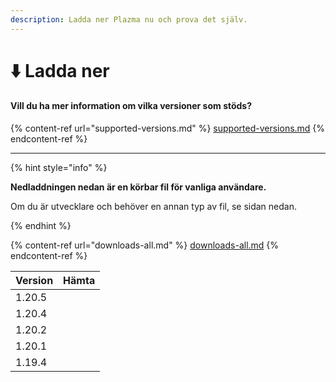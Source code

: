 ```yaml
---
description: Ladda ner Plazma nu och prova det själv.
---
```


# ⬇️ Ladda ner

#### Vill du ha mer information om vilka versioner som stöds?

{% content-ref url="supported-versions.md" %}
[supported-versions.md](supported-versions.md)
{% endcontent-ref %}

***

{% hint style="info" %}

**Nedladdningen nedan är en körbar fil för vanliga användare.**

Om du är utvecklare och behöver en annan typ av fil, se sidan nedan.

{% endhint %}

{% content-ref url="downloads-all.md" %}
[downloads-all.md](downloads-all.md)
{% endcontent-ref %}

<table data-view="cards">
    <thead>
        <tr>
            <th>Version</th>
            <th>Hämta</th>
        </tr>
    </thead>
    <tbody>
        <tr>
            <td>1.20.5</td>
            <td><a href="">
                <img src="https://badge.plazmamc.org/0/릴리스%20대기중" alt="">
            </a></td>
        </tr>
        <tr>
            <td>1.20.4</td>
            <td><a href="https://dl.plazmamc.org/1.20.4/">
                <img src="https://badge.plazmamc.org/1/다운로드" alt="">
            </a></td>
        </tr>
        <tr>
            <td>1.20.2</td>
            <td><a href="https://dl.plazmamc.org/1.20.2/">
                <img src="https://badge.plazmamc.org/1/다운로드" alt="">
            </a></td>
        </tr>
        <tr>
            <td>1.20.1</td>
            <td><a href="https://dl.plazmamc.org/1.20.1/">
                <img src="https://badge.plazmamc.org/1/다운로드" alt="">
            </a></td>
        </tr>
        <tr>
            <td>1.19.4</td>
            <td><a href="https://dl.plazmamc.org/1.19.4/">
                <img src="https://badge.plazmamc.org/1/다운로드" alt="">
            </a></td>
        </tr>
    </tbody>
</table>

